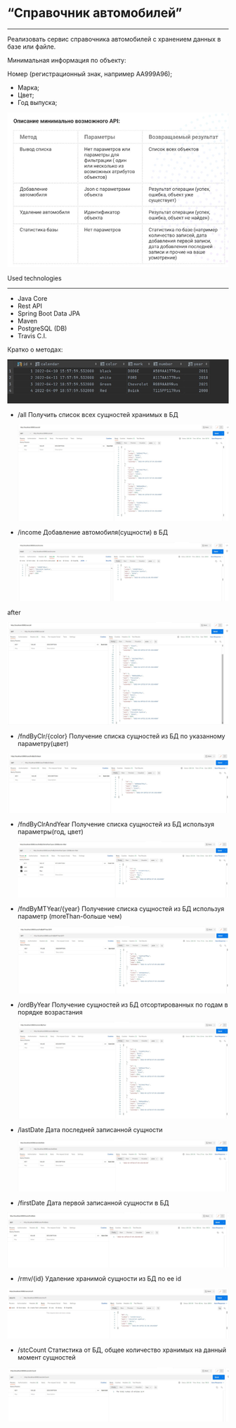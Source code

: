 # “Справочник автомобилей”


____________________

   Реализовать сервис справочника автомобилей с хранением
данных в базе или файле.

Минимальная информация по объекту:

 Номер (регистрационный знак, например АА999А96);
- Марка;
- Цвет;
- Год выпуска;

![Image of Arch](https://github.com/SlartiBartFast-art/car_Directory/blob/master/image/Screenshot_1.jpg)

Used technologies
______________________________________________
- Java Core
- Rest API
- Spring Boot Data JPA
- Maven
- PostgreSQL (DB)  
- Travis C.I.

Кратко о методах:

![Image of Arch](https://github.com/SlartiBartFast-art/car_Directory/blob/master/image/Screenshot_2.jpg)

- /all
Получить список всех сущностей хранимых в БД
  
  ![Image of Arch](https://github.com/SlartiBartFast-art/car_Directory/blob/master/image/Screenshot_3.jpg)
 
- /income
Добавление автомобиля(сущности) в БД
  
  ![Image of Arch](https://github.com/SlartiBartFast-art/car_Directory/blob/master/image/Screenshot_4.jpg)

after

![Image of Arch](https://github.com/SlartiBartFast-art/car_Directory/blob/master/image/Screenshot_5.jpg)


- /fndByClr/{color}
Получение списка сущностей из БД по указанному параметру(цвет)
  
![Image of Arch](https://github.com/SlartiBartFast-art/car_Directory/blob/master/image/Screenshot_8.jpg)


- /fndByClrAndYear
  Получение списка сущностей из БД используя параметры(год, цвет)
  
  ![Image of Arch](https://github.com/SlartiBartFast-art/car_Directory/blob/master/image/Screenshot_9.jpg)


- /fndByMTYear/{year}
  Получение списка сущностей из БД используя параметр (moreThan-больше чем)
  
  ![Image of Arch](https://github.com/SlartiBartFast-art/car_Directory/blob/master/image/Screenshot_10.jpg)


- /ordByYear
  Получение сущностей из БД отсортированных по годам в порядке возрастания
  
  ![Image of Arch](https://github.com/SlartiBartFast-art/car_Directory/blob/master/image/Screenshot_11.jpg)

 
- /lastDate
Дата последней записанной сущности
  
  ![Image of Arch](https://github.com/SlartiBartFast-art/car_Directory/blob/master/image/Screenshot_12.jpg)


- /firstDate
Дата первой записанной сущности в БД

![Image of Arch](https://github.com/SlartiBartFast-art/car_Directory/blob/master/image/Screenshot_13.jpg)


- /rmv/{id}
Удаление хранимой сущности из БД по ее id
  
![Image of Arch](https://github.com/SlartiBartFast-art/car_Directory/blob/master/image/Screenshot_6.jpg)

  
- /stcCount
Статистика от БД, общее количество хранимых на данный момент сущностей
  
![Image of Arch](https://github.com/SlartiBartFast-art/car_Directory/blob/master/image/Screenshot_7.jpg)
  




